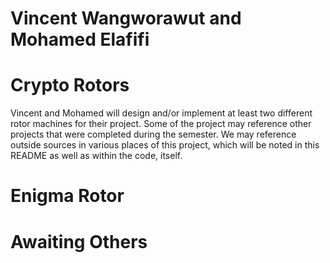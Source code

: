# Vincent Wangworawut and Mohamed Elafifi

# Crypto Rotors
Vincent and Mohamed will design and/or implement at least two different rotor machines for their project. Some of the project may reference other projects that were completed during the semester. We may reference outside sources in various places of this project, which will be noted in this README as well as within the code, itself.

# Enigma Rotor

# Awaiting Others
